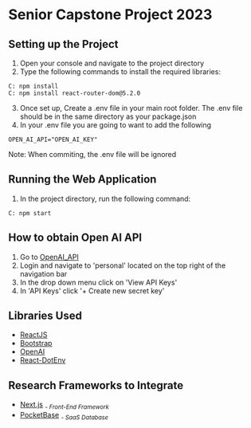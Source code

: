 # Senior Capstone Project 2023
## Setting up the Project
1. Open your console and navigate to the project directory
2. Type the following commands to install the required libraries:
```
C: npm install
C: npm install react-router-dom@5.2.0
```
3. Once set up, Create a .env file in your main root folder. The .env file should be in the same directory as your package.json
4. In your .env file you are going to want to add the following
```
OPEN_AI_API="OPEN_AI_KEY"
```
Note: When commiting, the .env file will be ignored
## Running the Web Application
1. In the project directory, run the following command:
```
C: npm start
```
## How to obtain Open AI API
1. Go to [OpenAI_API](https://openai.com/api/)
2. Login and navigate to 'personal' located on the top right of the navigation bar
3. In the drop down menu click on 'View API Keys'
4. In 'API Keys' click '+ Create new secret key'
## Libraries Used
- [ReactJS](https://reactjs.org/)
- [Bootstrap](https://getbootstrap.com/)
- [OpenAI](https://openai.com/blog/chatgpt/)
- [React-DotEnv](https://www.npmjs.com/package/react-dotenv)
## Research Frameworks to Integrate
- [Next.js](https://nextjs.org/)          *<sub>- Front-End Framework</sub>*
- [PocketBase](https://pocketbase.io/)    *<sub>- SaaS Database</sub>*